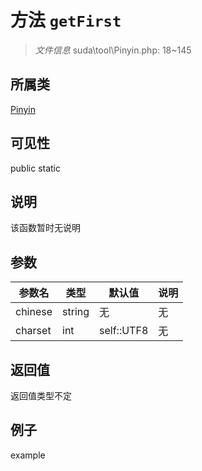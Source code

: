 # 方法 `getFirst`



> *文件信息* suda\tool\Pinyin.php: 18~145

## 所属类 

[Pinyin](../Pinyin.md)

## 可见性

 public static

## 说明

该函数暂时无说明


## 参数


| 参数名 | 类型 | 默认值 | 说明 |
|--------|-----|-------|-------|
| chinese |  string | 无 | 无 |
| charset |  int | self::UTF8 | 无 |



## 返回值

返回值类型不定


## 例子

example